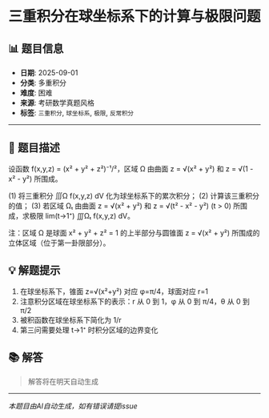 # 三重积分在球坐标系下的计算与极限问题

## 📊 题目信息

- **日期**: 2025-09-01
- **分类**: 多重积分
- **难度**: 困难
- **来源**: 考研数学真题风格
- **标签**: `三重积分`, `球坐标系`, `极限`, `反常积分`

---

## 📝 题目描述

设函数 f(x,y,z) = (x² + y² + z²)⁻¹/²，区域 Ω 由曲面 z = √(x² + y²) 和 z = √(1 - x² - y²) 所围成。

(1) 将三重积分 ∭Ω f(x,y,z) dV 化为球坐标系下的累次积分；
(2) 计算该三重积分的值；
(3) 若区域 Ωₜ 由曲面 z = √(x² + y²) 和 z = √(t² - x² - y²) (t > 0) 所围成，求极限 lim(t→1⁺) ∭Ωₜ f(x,y,z) dV。

注：区域 Ω 是球面 x² + y² + z² = 1 的上半部分与圆锥面 z = √(x² + y²) 所围成的立体区域（位于第一卦限部分）。

## 💡 解题提示

1. 在球坐标系下，锥面 z=√(x²+y²) 对应 φ=π/4，球面对应 r=1
2. 注意积分区域在球坐标系下的表示：r 从 0 到 1，φ 从 0 到 π/4，θ 从 0 到 π/2
3. 被积函数在球坐标系下简化为 1/r
4. 第三问需要处理 t→1⁺ 时积分区域的边界变化

## 📚 解答

> 解答将在明天自动生成

---

*本题目由AI自动生成，如有错误请提issue*
